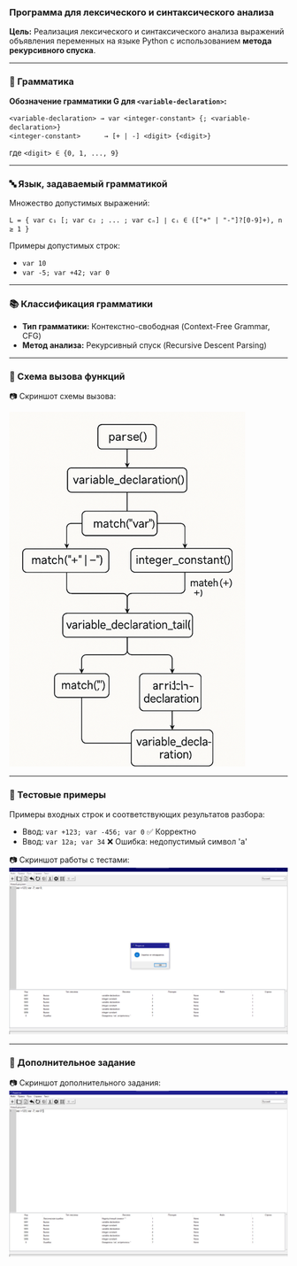 ### Программа для лексического и синтаксического анализа

**Цель:** Реализация лексического и синтаксического анализа выражений объявления переменных на языке Python с использованием **метода рекурсивного спуска**.

---

### 📘 Грамматика

**Обозначение грамматики G для `<variable-declaration>`:**

```
<variable-declaration> → var <integer-constant> {; <variable-declaration>}
<integer-constant>      → [+ | -] <digit> {<digit>}
```

где `<digit> ∈ {0, 1, ..., 9}`

---

### 🔤 Язык, задаваемый грамматикой

Множество допустимых выражений:

```
L = { var c₁ [; var c₂ ; ... ; var cₙ] ∣ cᵢ ∈ (["+" | "-"]?[0-9]+), n ≥ 1 }
```

Примеры допустимых строк:

* `var 10`
* `var -5; var +42; var 0`

---

### 📚 Классификация грамматики

* **Тип грамматики:** Контекстно-свободная (Context-Free Grammar, CFG)
* **Метод анализа:** Рекурсивный спуск (Recursive Descent Parsing)

---

### 🔁 Схема вызова функций

📷 Скриншот схемы вызова:

![Схема вызова](screen/image1.png)

---

### 🧪 Тестовые примеры

Примеры входных строк и соответствующих результатов разбора:

* Ввод: `var +123; var -456; var 0`
  ✅ Корректно
* Ввод: `var 12a; var 34`
  ❌ Ошибка: недопустимый символ 'a'

📷 Скриншот работы с тестами:
![Тесты](screen/image2.png)

---

### 🧩 Дополнительное задание

📷 Скриншот дополнительного задания:
![Допзадание](screen/image3.png)
